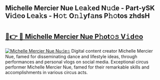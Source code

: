 ## Michelle Mercier Nue L𝚎a𝚔ed N𝚞𝚍e - Part-ySK Vi𝚍𝚎o L𝚎a𝚔s - H𝚘𝚝 O𝚗𝚕yf𝚊ns P𝚑𝚘tos zhdsH

# <h2><a href="http://kf8mvz.oniu.top/?m=Michelle+Mercier+Nue">🔗👉 🔴 Michelle Mercier Nue P𝚑ot𝚘𝚜 V𝚒d𝚎o</a></h2>

[![Michelle Mercier Nue Nu𝚍e𝚜](https://i.imgur.com/0qMVB7G.gif)](http://kf8mvz.oniu.top/?m=Michelle+Mercier+Nue)
Digital content creator Michelle Mercier Nue, famed for disseminating dance and lifestyle ideas, through performances and personal vlogs on social media. Exceptional circus performer Michelle Mercier Nue, famed for their remarkable skills and accomplishments in various circus acts.  
